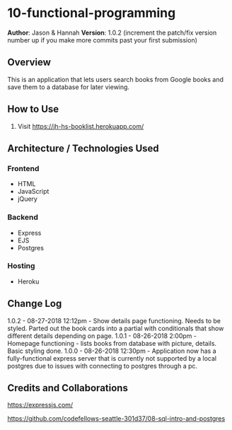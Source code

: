 # 10-functional-programming

**Author**: Jason & Hannah
**Version**: 1.0.2 (increment the patch/fix version number up if you make more commits past your first submission)

## Overview
This is an application that lets users search books from Google books and save them to a database for later viewing.

## How to Use
 
 1. Visit https://jh-hs-booklist.herokuapp.com/

## Architecture / Technologies Used

### Frontend
- HTML 
- JavaScript
- jQuery

### Backend
- Express
- EJS
- Postgres

### Hosting 
- Heroku

## Change Log

1.0.2 - 08-27-2018 12:12pm - Show details page functioning. Needs to be styled. Parted out the book cards into a partial with conditionals that show different details depending on page.
1.0.1 - 08-26-2018 2:00pm - Homepage functioning - lists books from database with picture, details. Basic styling done.
1.0.0 - 08-26-2018 12:30pm - Application now has a fully-functional express server that is currently not supported by a local postgres due to issues with connecting to postgres through a pc.

## Credits and Collaborations

https://expressjs.com/

https://github.com/codefellows-seattle-301d37/08-sql-intro-and-postgres